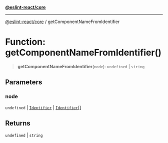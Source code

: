 [**@eslint-react/core**](../README.md)

***

[@eslint-react/core](../README.md) / getComponentNameFromIdentifier

# Function: getComponentNameFromIdentifier()

> **getComponentNameFromIdentifier**(`node`): `undefined` \| `string`

## Parameters

### node

`undefined` | [`Identifier`](../-internal-/interfaces/Identifier.md) | [`Identifier`](../-internal-/interfaces/Identifier.md)[]

## Returns

`undefined` \| `string`
